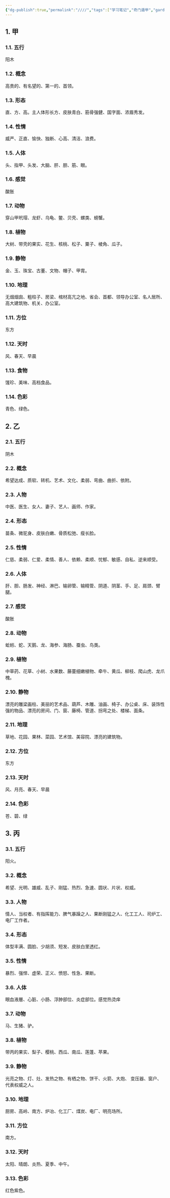 ```yaml
---
{"dg-publish":true,"permalink":"////","tags":["学习笔记","奇门遁甲","gardenEntry","gardenEntry","gardenEntry","gardenEntry","gardenEntry","gardenEntry","gardenEntry","gardenEntry","gardenEntry","gardenEntry"]}
---
```



## 1. 甲 
### 1.1. 五行

阳木

### 1.2. 概念

高贵的、有名望的、第一的、首领。

### 1.3. 形态 

直、方、高。主人体形长方、皮肤青白、筋骨强健、国字面、浓眉秀发。

### 1.4. 性情

威严、正直、愉快、独断、心高、清洁、浪费。

### 1.5. 人体

头、指甲、头发、大脑、肝、胆、筋、眼。

### 1.6. 感觉

酸胀

### 1.7. 动物

穿山甲玳瑁、龙虾、乌龟、鳖、贝壳、螺类、螃蟹。

### 1.8. 植物

大树、带壳的果实、花生、核桃、松子、粟子、棱角、瓜子。

### 1.9. 静物

金、玉、珠宝、古董、文物、帽子、甲胄。

### 1.10. 地理

无烟烟囱、粗柱子、房梁、棺材高亢之地、省会、首都、领导办公室、名人居所、高大建筑物、机关、办公室。

### 1.11. 方位

东方

### 1.12. 天时

风、春天、早晨

### 1.13. 食物

馐珍、美味、高档食品。

### 1.14. 色彩

青色、绿色。

## 2. 乙 

### 2.1. 五行

阴木

### 2.2. 概念

希望达成、质软、转机、艺术、文化、柔弱、弯曲、曲折、依附。

### 2.3. 人物

中医、医生、女人、妻子、艺人、画师、作家。

### 2.4. 形态

苗条、微驼身、皮肤白嫩、骨质松弛、瘦长脸。

### 2.5. 性情

仁慈、柔弱、仁爱、柔情、善人、依赖、柔顺、忧郁、敏感、自私、逆来顺受。

### 2.6. 人体

肝、胆、肠发、神经、淋巴、输卵管、输精管、阴道、阴茎、手、足、肩颈、臂腿。

### 2.7. 感觉

酸胀

### 2.8. 动物

蚯蚓、蛇、天鹅、龙、海参、海肠、蚕虫、鸟类。

### 2.9. 植物

中草药、花草、小树、水果数、藤蔓细嫩植物、牵牛、黄瓜、柳枝、爬山虎、龙爪槐。

### 2.10. 静物

漂亮的雕梁画柱、美丽的艺术品、葫芦、木雕、油画、椅子、办公桌、床、装饰性强的物品、漂亮的房间、门、窗、藤椅、管道、拐弯之处、楼梯、面条。

### 2.11. 地理

草地、花园、果林、菜园、艺术馆、美容院、漂亮的建筑物。

### 2.12. 方位 

东方 

### 2.13. 天时 

风、月亮、春天、早晨

### 2.14. 色彩 

苍、碧、绿

## 3. 丙 

### 3.1. 五行

阳火。

### 3.2. 概念

希望、光明、雄威、乱子、刚猛、热烈、急速、圆状、片状、权威。

### 3.3. 人物

情人、当权者、有指挥能力、脾气暴躁之人、果断刚猛之人、化工工人、司炉工、电厂工作者。

### 3.4. 形态

体型丰满、圆脸、少胡须、短发、皮肤白里透红。

### 3.5. 性情

暴烈、强悍、虚荣、正义、愤怒、性急、果断。

### 3.6. 人体

眼血液層、心脏、小肠、浮肿部位、炎症部位。感觉热烫痒

### 3.7. 动物

马、生猪、驴。

### 3.8. 植物

带丙的果实、梨子、樱桃、西瓜、南瓜、莲蓬、苹果。

### 3.9. 静物

光亮之物、灯、灶、发热之物、有栖之物、饼干、火箭、大炮、
变压器、窗户、代表权威之人。

### 3.10. 地理

厨房、高岭、南方、炉冶、化工厂、煤炭、电厂、明亮场所。

### 3.11. 方位

南方。

### 3.12. 天时

太阳、晴朗、炎热、夏季、中午。

### 3.13. 色彩

红色紫色。

